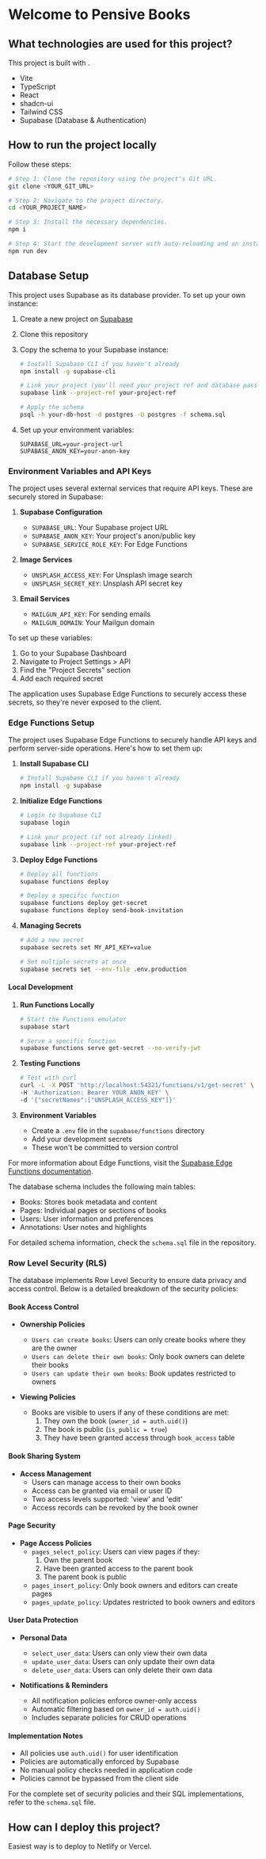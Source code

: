 # Welcome to Pensive Books


## What technologies are used for this project?

This project is built with .

- Vite
- TypeScript
- React
- shadcn-ui
- Tailwind CSS
- Supabase (Database & Authentication)


## How to run the project locally
Follow these steps:

```sh
# Step 1: Clone the repository using the project's Git URL.
git clone <YOUR_GIT_URL>

# Step 2: Navigate to the project directory.
cd <YOUR_PROJECT_NAME>

# Step 3: Install the necessary dependencies.
npm i

# Step 4: Start the development server with auto-reloading and an instant preview.
npm run dev
```



## Database Setup

This project uses Supabase as its database provider. To set up your own instance:

1. Create a new project on [Supabase](https://supabase.com)
2. Clone this repository
3. Copy the schema to your Supabase instance:
   ```bash
   # Install Supabase CLI if you haven't already
   npm install -g supabase-cli

   # Link your project (you'll need your project ref and database password)
   supabase link --project-ref your-project-ref

   # Apply the schema
   psql -h your-db-host -d postgres -U postgres -f schema.sql
   ```

4. Set up your environment variables:
   ```
   SUPABASE_URL=your-project-url
   SUPABASE_ANON_KEY=your-anon-key
   ```

### Environment Variables and API Keys

The project uses several external services that require API keys. These are securely stored in Supabase:

1. **Supabase Configuration**
   - `SUPABASE_URL`: Your Supabase project URL
   - `SUPABASE_ANON_KEY`: Your project's anon/public key
   - `SUPABASE_SERVICE_ROLE_KEY`: For Edge Functions

2. **Image Services**
   - `UNSPLASH_ACCESS_KEY`: For Unsplash image search
   - `UNSPLASH_SECRET_KEY`: Unsplash API secret key

3. **Email Services**
   - `MAILGUN_API_KEY`: For sending emails
   - `MAILGUN_DOMAIN`: Your Mailgun domain

To set up these variables:
1. Go to your Supabase Dashboard
2. Navigate to Project Settings > API
3. Find the "Project Secrets" section
4. Add each required secret

The application uses Supabase Edge Functions to securely access these secrets, so they're never exposed to the client.

### Edge Functions Setup

The project uses Supabase Edge Functions to securely handle API keys and perform server-side operations. Here's how to set them up:

1. **Install Supabase CLI**
   ```bash
   # Install Supabase CLI if you haven't already
   npm install -g supabase
   ```

2. **Initialize Edge Functions**
   ```bash
   # Login to Supabase CLI
   supabase login

   # Link your project (if not already linked)
   supabase link --project-ref your-project-ref
   ```

3. **Deploy Edge Functions**
   ```bash
   # Deploy all functions
   supabase functions deploy

   # Deploy a specific function
   supabase functions deploy get-secret
   supabase functions deploy send-book-invitation
   ```

4. **Managing Secrets**
   ```bash
   # Add a new secret
   supabase secrets set MY_API_KEY=value

   # Set multiple secrets at once
   supabase secrets set --env-file .env.production
   ```



#### Local Development

1. **Run Functions Locally**
   ```bash
   # Start the Functions emulator
   supabase start
   
   # Serve a specific function
   supabase functions serve get-secret --no-verify-jwt
   ```

2. **Testing Functions**
   ```bash
   # Test with curl
   curl -L -X POST 'http://localhost:54321/functions/v1/get-secret' \
   -H 'Authorization: Bearer YOUR_ANON_KEY' \
   -d '{"secretNames":["UNSPLASH_ACCESS_KEY"]}'
   ```

3. **Environment Variables**
   - Create a `.env` file in the `supabase/functions` directory
   - Add your development secrets
   - These won't be committed to version control

For more information about Edge Functions, visit the [Supabase Edge Functions documentation](https://supabase.com/docs/guides/functions).

The database schema includes the following main tables:
- Books: Stores book metadata and content
- Pages: Individual pages or sections of books
- Users: User information and preferences
- Annotations: User notes and highlights

For detailed schema information, check the `schema.sql` file in the repository.

### Row Level Security (RLS)

The database implements Row Level Security to ensure data privacy and access control. Below is a detailed breakdown of the security policies:

#### Book Access Control
- **Ownership Policies**
  - `Users can create books`: Users can only create books where they are the owner
  - `Users can delete their own books`: Only book owners can delete their books
  - `Users can update their own books`: Book updates restricted to owners

- **Viewing Policies**
  - Books are visible to users if any of these conditions are met:
    1. They own the book (`owner_id = auth.uid()`)
    2. The book is public (`is_public = true`)
    3. They have been granted access through `book_access` table

#### Book Sharing System
- **Access Management**
  - Users can manage access to their own books
  - Access can be granted via email or user ID
  - Two access levels supported: 'view' and 'edit'
  - Access records can be revoked by the book owner

#### Page Security
- **Page Access Policies**
  - `pages_select_policy`: Users can view pages if they:
    1. Own the parent book
    2. Have been granted access to the parent book
    3. The parent book is public
  - `pages_insert_policy`: Only book owners and editors can create pages
  - `pages_update_policy`: Updates restricted to book owners and editors

#### User Data Protection
- **Personal Data**
  - `select_user_data`: Users can only view their own data
  - `update_user_data`: Users can only update their own data
  - `delete_user_data`: Users can only delete their own data

- **Notifications & Reminders**
  - All notification policies enforce owner-only access
  - Automatic filtering based on `owner_id = auth.uid()`
  - Includes separate policies for CRUD operations

#### Implementation Notes
- All policies use `auth.uid()` for user identification
- Policies are automatically enforced by Supabase
- No manual policy checks needed in application code
- Policies cannot be bypassed from the client side

For the complete set of security policies and their SQL implementations, refer to the `schema.sql` file.

## How can I deploy this project?
Easiest way is to deploy to Netlify or Vercel.

